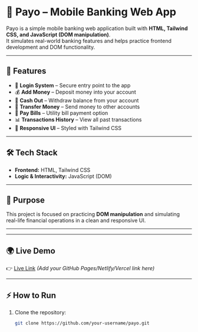 # 📱 Payo – Mobile Banking Web App  

Payo is a simple mobile banking web application built with **HTML, Tailwind CSS, and JavaScript (DOM manipulation)**.  
It simulates real-world banking features and helps practice frontend development and DOM functionality.  

---

## 🚀 Features  

- 🔑 **Login System** – Secure entry point to the app  
- 💰 **Add Money** – Deposit money into your account  
- 💸 **Cash Out** – Withdraw balance from your account  
- 🔄 **Transfer Money** – Send money to other accounts  
- 🧾 **Pay Bills** – Utility bill payment option  
- 📊 **Transactions History** – View all past transactions  
- 🎨 **Responsive UI** – Styled with Tailwind CSS  

---

## 🛠️ Tech Stack  

- **Frontend:** HTML, Tailwind CSS  
- **Logic & Interactivity:** JavaScript (DOM)  

---

## 📖 Purpose  

This project is focused on practicing **DOM manipulation** and simulating real-life financial operations in a clean and responsive UI.  

---




---

## 🌍 Live Demo  

👉 [Live Link](#) *(Add your GitHub Pages/Netlify/Vercel link here)*  

---

## ⚡ How to Run  

1. Clone the repository:  
   ```bash
   git clone https://github.com/your-username/payo.git
